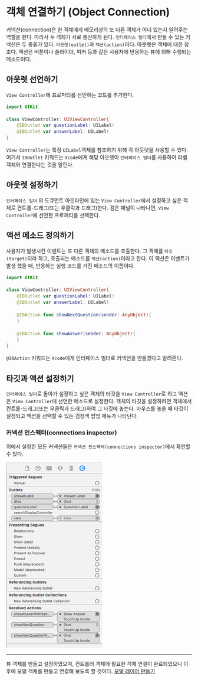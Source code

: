 # 객체 연결하기 (Object Connection)
커넥션(connection)은 한 객체에게 메모리상의 또 다른 객체가 어디 있는지 알려주는 역할을 한다. 따라서 두 객체가 서로 통신하게 된다. `인터페이스 빌더`에서 만들 수 있는 커넥션은 두 종류가 있다. `아웃렛(outlet)`과 `액션(action)`이다. 아웃렛은 객체에 대한 참조다. 액션은 버튼이나 슬라이더, 피커 등과 같은 사용자에 반응하는 뷰에 의해 수행되는 메소드이다.

## 아웃렛 선언하기
`View Controller`에 프로퍼티를 선언하는 코드를 추가한다.
```swift
import UIKit

class ViewController: UIViewController{
	@IBOutlet var questionLabel: UILabel!
	@IBOutlet var answerLabel: UILabel!
}
```
`View Controller`는 특정 `UILabel`객체를 참조하기 위해 각 아웃렛을 사용할 수 있다. 여기서 `IBOutlet` 키워드는 `Xcode`에게 해당 아웃렛이 `인터페이스 빌더`를 사용하여 라벨 객체와 연결한다는 것을 알린다.

## 아웃렛 설정하기
`인터페이스 빌더` 의 도큐먼트 아웃라인에 있는 `View Controller`에서 설정하고 싶은 객체로 컨트롤-드래그(또는 우클릭과 드래그)한다. 검은 패널이 나타나면, `View Controller`에 선언한 프로퍼티를 선택한다.

## 액션 메소드 정의하기
사용자가 발생시킨 이벤트는 또 다른 객체의 메소드를 호출한다. 그 객체를 `타깃(target)`이라 하고, 호출되는 메소드를 `액션(action)`이라고 한다. 이 액션은 이벤트가 발생 했을 때, 반응하는 실행 코드를 가진 메소드의 이름이다.

```swift
import UIKit

class ViewController: UIViewController{
	@IBOutlet var questionLabel: UILabel!
	@IBOutlet var answerLabel: UILabel!

	@IBAction func showNextQuestion(sender: AnyObject){
	}

	@IBAction func showAnswer(sender: AnyObject){
	}
}
```
`@IBAction` 키워드는 `Xcode`에게 인터페이스 빌더로 커넥션을 만들겠다고 알려준다.

## 타깃과 액션 설정하기
`인터페이스 빌더`로 돌아가 설정하고 싶은 객체의 타깃을 `View Controller`로 하고 액션은 `View Controller`에 선언한 메소드로 설정한다.
객체의 타깃을 설정하려면 객체에서 컨트롤-드래그(또는 우클릭과 드래그)하여 그 타깃에 놓는다. 마우스를 놓을 때 타깃이 설정되고 액션을 선택할 수 있는 검정색 팝업 메뉴가 나타난다.

### 커넥션 인스펙터(connections inspector)
위에서 설정한 모든 커넥션들은 `커넥션 인스펙터(connections inspector)`에서 확인할 수 있다.

![Figure_1. Connections_Inspector](../images/connections_inspector.png)


-------

뷰 객체를 만들고 설정하였으며, 컨트롤러 객체에 필요한 객체 연결이 완료되었으니 이후에 모델 객체를 만들고 연결해 보도록 할 것이다. 
[모델 레이어 만들기](https://github.com/singhee/TIL/blob/master/ios/model_layer.md)




